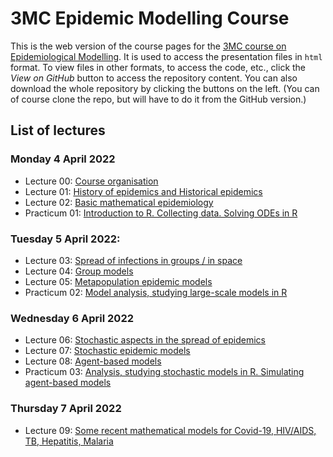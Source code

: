# 3MC Epidemic Modelling Course

This is the web version of the course pages for the [3MC course on Epidemiological Modelling](http://natural-sciences.nwu.ac.za/paa/3MC-Course-EM). It is used to access the presentation files in `html` format. To view files in other formats, to access the code, etc., click the *View on GitHub* button to access the repository content. You can also download the whole repository by clicking the buttons on the left. (You can of course clone the repo, but will have to do it from the GitHub version.)

## List of lectures

### Monday 4 April 2022

- Lecture 00: [Course organisation](2022_04_3MC_EpiModelling_L00_CourseOrganisation.html)
- Lecture 01: [History of epidemics and Historical epidemics](2022_04_3MC_EpiModelling_L01_HistoryOfEpidemics.html)
- Lecture 02: [Basic mathematical epidemiology](2022_04_3MC_EpiModelling_L02_BasicMathEpi.html)
- Practicum 01: [Introduction to R. Collecting data. Solving ODEs in R](2022_04_3MC_EpiModelling_P01_IntroR_Data_SolvingODE.html)

### Tuesday 5 April 2022:

- Lecture 03: [Spread of infections in groups / in space](2022_04_3MC_EpiModelling_L03_SpreadInGroups_SpreadInSpace.html)
- Lecture 04: [Group models](2022_04_3MC_EpiModelling_L04_GroupModels.html)
- Lecture 05: [Metapopulation epidemic models](2022_04_3MC_EpiModelling_L05_MetapopulationModels.html)
- Practicum 02: [Model analysis, studying large-scale models in R](2022_04_3MC_EpiModelling_P02_Analysis_LargeScaleModels.html)

### Wednesday 6 April 2022

- Lecture 06: [Stochastic aspects in the spread of epidemics](2022_04_3MC_EpiModelling_L06_StochasticAspectsInSpread.html)
- Lecture 07: [Stochastic epidemic models](2022_04_3MC_EpiModelling_L07_StochasticEpidemicModels.html)
- Lecture 08: [Agent-based models](2022_04_3MC_EpiModelling_L08_AgentBasedModels.html)
- Practicum 03: [Analysis, studying stochastic models in R. Simulating agent-based models](2022_04_3MC_EpiModelling_P03_Stochastic_systems.html)

### Thursday 7 April 2022

- Lecture 09: [Some recent mathematical models for Covid-19, HIV/AIDS, TB, Hepatitis, Malaria](2022_04_3MC_EpiModelling_L09_RecentMathematicalModels.html)

<!--- Image credit: Malaria parasite entering a red blood cell. https://flic.kr/p/V8qaYt. National Institute of Allergy and Infectious Diseases, NIH. CC BY NC 2.0 --->